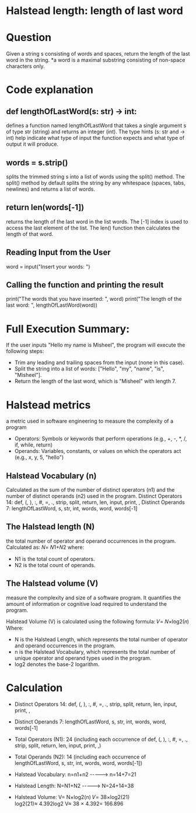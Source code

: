 # Halstead length: length of last word
# Question

Given a string s consisting of words and spaces, return the length of the last word in the string.
 *a word is a maximal substring consisting of non-space characters only.

# Code explanation

def lengthOfLastWord(s: str) -> int: 
---------------------
defines a function named lengthOfLastWord that takes a single argument s of type str (string) and returns an integer (int). 
The type hints (s: str and -> int) help indicate what type of input the function expects and what type of output it will produce.

words = s.strip() 
---------------
splits the trimmed string s into a list of words using the split() method. The split() method by default splits
the string by any whitespace (spaces, tabs, newlines) and returns a list of words.

return len(words[-1])
---------------
returns the length of the last word in the list words. The [-1] index is used to access the last element of the list. 
The len() function then calculates the length of that word.

Reading Input from the User
---------------
word = input("Insert your words: ")

Calling the function and printing the result
---------------
print("The words that you have inserted: ", word)
print("The length of the last word: ", lengthOfLastWord(word))


# Full Execution Summary:
If the user inputs "Hello my name is Misheel", the program will execute the following steps:

- Trim any leading and trailing spaces from the input (none in this case).
- Split the string into a list of words: ["Hello", "my", "name", "is", "Misheel"].
- Return the length of the last word, which is "Misheel" with length 7.


# Halstead metrics
a metric used in software engineering to measure the complexity of a program
- Operators: Symbols or keywords that perform operations (e.g., +, -, *, /, if, while, return)
- Operands: Variables, constants, or values on which the operators act (e.g., x, y, 5, "hello")

Halstead Vocabulary (n) 
---------------------
Calculated as the sum of the number of distinct operators (n1) and the number of distinct operands (n2) used in the program.
Distinct Operators 14: def, (, ), :, #, =, ., strip, split, return, len, input, print, ,
Distinct Operands 7: lengthOfLastWord, s, str, int, words, word, words[-1]

The Halstead length (N)
---------------
the total number of operator and operand occurrences in the program. Calculated as: 𝑁= 𝑁1+𝑁2
where:
- N1 is the total count of operators.
- N2 is the total count of operands.

The Halstead volume (V)
---------------
measure the complexity and size of a software program. It quantifies the amount of information or cognitive load required to understand the program.

Halstead Volume (V) is calculated using the following formula: 𝑉= 𝑁×log2(𝑛)
Where:
- N is the Halstead Length, which represents the total number of operator and operand occurrences in the program.
- n is the Halstead Vocabulary, which represents the total number of unique operator and operand types used in the program.
- log2 denotes the base-2 logarithm.


# Calculation

- Distinct Operators 14: def, (, ), :, #, =, ., strip, split, return, len, input, print, ,
- Distinct Operands 7: lengthOfLastWord, s, str, int, words, word, words[-1]

- Total Operators (N1): 24 (including each occurrence of def, (, ), :, #, =, ., strip, split, return, len, input, print, ,)
- Total Operands (N2): 14 (including each occurrence of lengthOfLastWord, s, str, int, words, word, words[-1])

- Halstead Vocabulary:   n=n1+n2   ----->  n=14+7=21
- Halstead Length:       N=N1+N2  ----->  N=24+14=38
- Halstead Volume:
V= N×log2​(n)   𝑉= 38×log⁡2(21)   
log⁡2(21)≈ 4.392log2
​V≈ 38 × 4.392= 166.896









